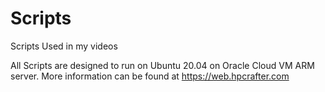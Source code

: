 # Scripts
Scripts Used in my videos

All Scripts are designed to run on Ubuntu 20.04 on Oracle Cloud VM ARM server. More information can be found at https://web.hpcrafter.com 
